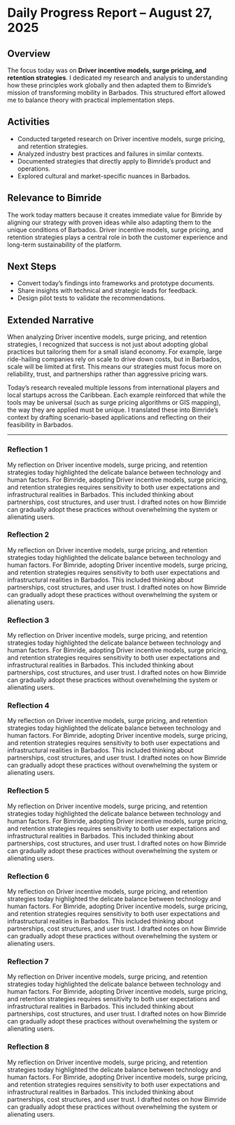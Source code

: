 # Daily Progress Report – August 27, 2025

## Overview
The focus today was on **Driver incentive models, surge pricing, and retention strategies**. I dedicated my research and analysis to understanding how these principles work globally and then adapted them to Bimride’s mission of transforming mobility in Barbados. This structured effort allowed me to balance theory with practical implementation steps.

## Activities
- Conducted targeted research on Driver incentive models, surge pricing, and retention strategies.
- Analyzed industry best practices and failures in similar contexts.
- Documented strategies that directly apply to Bimride’s product and operations.
- Explored cultural and market-specific nuances in Barbados.

## Relevance to Bimride
The work today matters because it creates immediate value for Bimride by aligning our strategy with proven ideas while also adapting them to the unique conditions of Barbados. Driver incentive models, surge pricing, and retention strategies plays a central role in both the customer experience and long-term sustainability of the platform.

## Next Steps
- Convert today’s findings into frameworks and prototype documents.
- Share insights with technical and strategic leads for feedback.
- Design pilot tests to validate the recommendations.  

## Extended Narrative
When analyzing Driver incentive models, surge pricing, and retention strategies, I recognized that success is not just about adopting global practices but tailoring them for a small island economy. For example, large ride-hailing companies rely on scale to drive down costs, but in Barbados, scale will be limited at first. This means our strategies must focus more on reliability, trust, and partnerships rather than aggressive pricing wars.  

Today’s research revealed multiple lessons from international players and local startups across the Caribbean. Each example reinforced that while the tools may be universal (such as surge pricing algorithms or GIS mapping), the way they are applied must be unique. I translated these into Bimride’s context by drafting scenario-based applications and reflecting on their feasibility in Barbados.  

---
### Reflection 1
My reflection on Driver incentive models, surge pricing, and retention strategies today highlighted the delicate balance between technology and human factors. For Bimride, adopting Driver incentive models, surge pricing, and retention strategies requires sensitivity to both user expectations and infrastructural realities in Barbados. This included thinking about partnerships, cost structures, and user trust. I drafted notes on how Bimride can gradually adopt these practices without overwhelming the system or alienating users.

### Reflection 2
My reflection on Driver incentive models, surge pricing, and retention strategies today highlighted the delicate balance between technology and human factors. For Bimride, adopting Driver incentive models, surge pricing, and retention strategies requires sensitivity to both user expectations and infrastructural realities in Barbados. This included thinking about partnerships, cost structures, and user trust. I drafted notes on how Bimride can gradually adopt these practices without overwhelming the system or alienating users.

### Reflection 3
My reflection on Driver incentive models, surge pricing, and retention strategies today highlighted the delicate balance between technology and human factors. For Bimride, adopting Driver incentive models, surge pricing, and retention strategies requires sensitivity to both user expectations and infrastructural realities in Barbados. This included thinking about partnerships, cost structures, and user trust. I drafted notes on how Bimride can gradually adopt these practices without overwhelming the system or alienating users.

### Reflection 4
My reflection on Driver incentive models, surge pricing, and retention strategies today highlighted the delicate balance between technology and human factors. For Bimride, adopting Driver incentive models, surge pricing, and retention strategies requires sensitivity to both user expectations and infrastructural realities in Barbados. This included thinking about partnerships, cost structures, and user trust. I drafted notes on how Bimride can gradually adopt these practices without overwhelming the system or alienating users.

### Reflection 5
My reflection on Driver incentive models, surge pricing, and retention strategies today highlighted the delicate balance between technology and human factors. For Bimride, adopting Driver incentive models, surge pricing, and retention strategies requires sensitivity to both user expectations and infrastructural realities in Barbados. This included thinking about partnerships, cost structures, and user trust. I drafted notes on how Bimride can gradually adopt these practices without overwhelming the system or alienating users.

### Reflection 6
My reflection on Driver incentive models, surge pricing, and retention strategies today highlighted the delicate balance between technology and human factors. For Bimride, adopting Driver incentive models, surge pricing, and retention strategies requires sensitivity to both user expectations and infrastructural realities in Barbados. This included thinking about partnerships, cost structures, and user trust. I drafted notes on how Bimride can gradually adopt these practices without overwhelming the system or alienating users.

### Reflection 7
My reflection on Driver incentive models, surge pricing, and retention strategies today highlighted the delicate balance between technology and human factors. For Bimride, adopting Driver incentive models, surge pricing, and retention strategies requires sensitivity to both user expectations and infrastructural realities in Barbados. This included thinking about partnerships, cost structures, and user trust. I drafted notes on how Bimride can gradually adopt these practices without overwhelming the system or alienating users.

### Reflection 8
My reflection on Driver incentive models, surge pricing, and retention strategies today highlighted the delicate balance between technology and human factors. For Bimride, adopting Driver incentive models, surge pricing, and retention strategies requires sensitivity to both user expectations and infrastructural realities in Barbados. This included thinking about partnerships, cost structures, and user trust. I drafted notes on how Bimride can gradually adopt these practices without overwhelming the system or alienating users.
